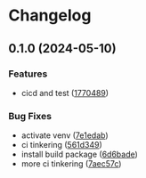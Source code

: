 # Changelog

## 0.1.0 (2024-05-10)


### Features

* cicd and test ([1770489](https://github.com/torbjomg/generic-python-template/commit/17704898914351218876d7b3cae0788713476edb))


### Bug Fixes

* activate venv ([7e1edab](https://github.com/torbjomg/generic-python-template/commit/7e1edab71c8a57a9e418b44f56b0e245d1376d13))
* ci tinkering ([561d349](https://github.com/torbjomg/generic-python-template/commit/561d34973b34bec1a4562353b353e2dde8c08de6))
* install build package ([6d6bade](https://github.com/torbjomg/generic-python-template/commit/6d6bade84f8f636f9dc7bfbdd530cc1bec4f501a))
* more ci tinkering ([7aec57c](https://github.com/torbjomg/generic-python-template/commit/7aec57c71ca37e736af0a008dbabf43e06354901))
